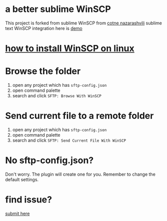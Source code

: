 #  a better sublime WinSCP
This project is forked from sublime WinSCP from [cotne nazarashvili](https://github.com/thecotne/sublime-WinSCP/issues/new)
sublime text WinSCP integration here is [demo](https://www.youtube.com/watch?v=0Q7X9zmnT7Y)

# [how to install WinSCP on linux](https://github.com/thecotne/sublime-WinSCP/wiki/how-to-install-WinSCP-on-linux)

# Browse the folder
1. open any project which has `sftp-config.json`
2. open command palette
3. search and click `SFTP: Browse With WinSCP`

# Send current file to a remote folder
1. open any project which has `sftp-config.json`
2. open command palette
3. search and click `SFTP: Send Current File With WinSCP`

# No sftp-config.json?
Don't worry. The plugin will create one for you.
Remember to change the default settings.

# find issue?
[submit here](https://github.com/alifeflow/sublime-WinSCP/issues/new)
